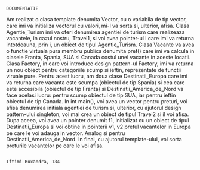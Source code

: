                                                                     DOCUMENTATIE

Am realizat o clasa template denumita Vector, cu o variabila de tip vector, care imi va initializa vectorul cu valori, mi-l va sorta si, ulterior, afisa.  Clasa Agentie_Turism imi va oferi denumirea agentiei de turism care realizeaza vacantele, in cazul nostru, Travel1, si voi avea pointer-ul i care imi va returna intotdeauna, prin i, un obiect de tipul Agentie_Turism. Clasa Vacante va avea o functie virtuala pura membru publica denumita pret() care imi va calcula in clasele Franta, Spania, SUA si Canada costul unei vacante in aceste locatii. Clasa Factory, in care voi introduce design pattern-ul Factory, imi va returna un nou obiect pentru categoriile scump si ieftin, reprezentate de functii viruale pure. Pentru acest lucru, am doua clase Destinatii_Europa care imi va returna care vacanta este scumpa (obiectul de tip Spania) si cea care este accesibila (obiectul de tip Franta) si Destinatii_America_de_Nord va face acelasi lucru: pentru scump obiectul de tip SUA, iar pentru ieftin obiectul de tip Canada. In int main(), voi avea un vector pentru preturi, voi afisa denumirea initiala agentiei de turism si, ulterior, cu ajutorul design pattern-ului singleton, voi mai crea un obiect de tipul Travel2 si il voi afisa. Dupa aceea, voi avea un pointer denumit f1, initializat cu un obiect de tipul Destinatii_Europa si voi obtine in pointerii v1, v2 pretul vacantelor in Europa pe care le voi adauga in vector. Analog si pentru Destinatii_America_de_Nord. In final, cu ajutorul template-ului, voi sorta preturile vacantelor pe care le voi afisa.
									
                                                                                              Iftimi Ruxandra, 134
